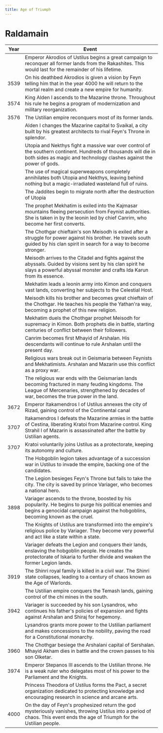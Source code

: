 ```yaml
---
title: Age of Triumph
---
```


# Raldamain

| Year | Event                                                        |
| ---- | ------------------------------------------------------------ |
|      | Emperor Akrodios of Ustilus begins a great campaign to reconquer all former lands from the Rakashites. This would last for the remainder of his lifetime. |
| 3539 | On his deathbed Akrodios is given a vision by Feyn telling him that in the year 4000 he will return to the mortal realm and create a new empire for humanity. |
| 3574 | King Alden I ascends to the Mazarine throne. Throughout his rule he begins a program of modernization and military reorganization. |
| 3576 | The Ustilian empire reconquers most of its former lands.     |
|      | Alden I changes the Mazarine capital to Svaikal, a city built by his greatest architects to rival Feyn's Throne in splendor. |
|      | Utopia and Nekthys fight a massive war over control of the southern continent. Hundreds of thousands will die in both sides as magic and technology clashes against the power of gods. |
|      | The use of magical superweapons completely annihilates both Utopia and Nekthys, leaving behind nothing but a magic-irradiated wasteland full of ruins. |
|      | The Jaddites begin to migrate north after the destruction of Utopia |
|      | The prophet Mekhatim is exiled into the Kajmasar mountains fleeing persecution from Feynist authorities. She is taken in by the leonin led by chief Canrim, who become her first converts. |
|      | The Chothgar chieftain's son Meisodh is exiled after a struggle for power against his brother. He travels south guided by his clan spirit in search for a way to become stronger. |
|      | Meisodh arrives to the Citadel and fights against the abyssals. Guided by visions sent by his clan spirit he slays a powerful abyssal monster and crafts Ida Karun from its essence. |
|      | Mekhatim leads a leonin army into Kimon and conquers vast lands, converting her subjects to the Celestial Host. |
|      | Meisodh kills his brother and becomes great chieftain of the Chothgar. He teaches his people the Yathan'ra way, becoming a prophet of this new religion. |
|      | Mekhatim duels the Chothgar prophet Meisodh for supremacy in Kimon. Both prophets die in battle, starting centuries of conflict between their followers. |
|      | Canrim becomes first Mhayid of Arshalan. His descendants will continue to rule Arshalan until the present day. |
|      | Religious wars break out in Geismaria between Feynists and Mekhatimists. Arshalan and Mazarin use this conflict as a proxy war. |
|      | The religious war ends with the Geismarian lands becoming fractured in many feuding kingdoms. The League of Mercenaries, strengthened by decades of war, becomes the true power in the land. |
| 3672 | Emperor Itakamendros I of Ustilus annexes the city of Rizad, gaining control of the Continental canal |
| 3707 | Itakamendros I defeats the Mazarine armies in the battle of Cestina, liberating Kratoi from Mazarine control. King Strahil I of Mazarin is assassinated after the battle by Ustilian agents. |
| 3707 | Kratoi voluntarily joins Ustilus as a protectorate, keeping its autonomy and culture. |
|      | The Hobgoblin legion takes advantage of a succession war in Ustilus to invade the empire, backing one of the candidates. |
|      | The Legion besieges Feyn's Throne but fails to take the city. The city is saved by prince Variager, who becomes a national hero. |
| 3898 | Variager ascends to the throne, boosted by his popularity. He begins to purge his political enemies and begins a genocidal campaign against the hobgoblins, becoming known as the cruel. |
|      | The Knights of Ustilus are transformed into the empire's religious police by Variager. They become very powerful and act like a state within a state. |
|      | Variager defeats the Legion and conquers their lands, enslaving the hobgoblin people. He creates the protectorate of Iskaria to further divide and weaken the former Legion lands. |
| 3919 | The Shinri royal family is killed in a civil war. The Shinri state collapses, leading to a century of chaos known as the Age of Warlords. |
|      | The Ustilian empire conquers the Temash lands, gaining control of the chi mines in the south. |
| 3942 | Variager is succeeded by his son Lysandros, who continues his father's policies of expansion and fights against Arshalan and Shiraj for hegemony. |
|      | Lysandros grants more power to the Ustilian parliament and makes concessions to the nobility, paving the road for a Constitutional monarchy. |
| 3960 | The Chothgar besiege the Arshalani capital of Sershalan. Mhayid Akham dies in battle and the crown passes to his son Olketar. |
| 3974 | Emperor Stepanos III ascends to the Ustilian throne. He is a weak ruler who delegates most of his power to the Parliament and the Knights. |
|      | Princess Theodora of Ustilus forms the Pact, a secret organization dedicated to protecting knowledge and encouraging research in science and arcane arts. |
| 4000 | On the day of Feyn's prophesized return the god mysteriously vanishes, throwing Ustilus into a period of chaos. This event ends the age of Triumph for the Ustilian people. |


